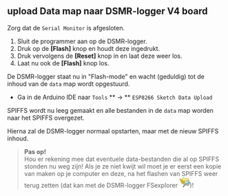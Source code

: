 ## upload Data map naar DSMR-logger V4 board

Zorg dat de `Serial Monitor` is afgesloten.

1.  Sluit de programmer aan op de DSMR-logger. 
2.  Druk op de **[Flash]** knop en houdt deze ingedrukt. 
3.  Druk vervolgens de **[Reset]** knop in en laat deze weer los. 
4.  Laat nu ook de **[Flash]** knop los.

De DSMR-logger staat nu in "Flash-mode" en wacht (geduldig) tot de inhoud van de `data` map
wordt opgestuurd.

- Ga in de Arduino IDE naar `Tools` ** -> ** `ESP8266 Sketch Data Upload`

SPIFFS wordt nu leeg gemaakt en alle bestanden in de `data` map worden naar 
het SPIFFS overgezet.

Hierna zal de DSMR-logger normaal opstarten, maar met de nieuw 
SPIFFS inhoud.

> **Pas op!**<br />
> Hou er rekening mee dat eventuele data-bestanden die al op SPIFFS stonden nu 
> weg zijn! Als je ze niet kwijt wil moet je er eerst een kopie van maken op je
> computer en deze, na het flashen van SPIFFS weer terug zetten (dat kan
> met de DSMR-logger FSexplorer ![](img/FSexplorer.png))!

